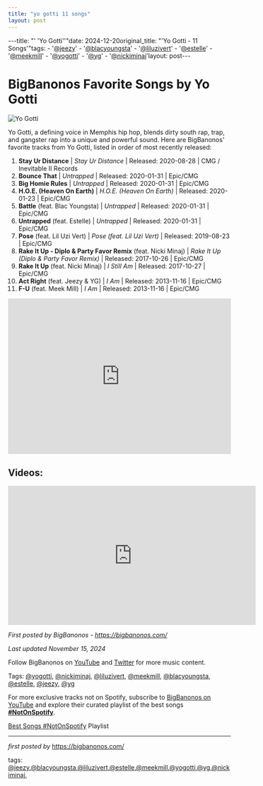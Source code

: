 ```yaml
---
title: "yo gotti 11 songs"
layout: post
---
```

---title: "' 'Yo Gotti''"date: 2024-12-20original_title: "'Yo Gotti - 11 Songs'"tags:  - '[@jeezy](/tags/jeezy/)'  - '[@blacyoungsta](/tags/blacyoungsta/)'  - '[@liluzivert](/tags/liluzivert/)'  - '[@estelle](/tags/estelle/)'  - '[@meekmill](/tags/meekmill/)'  - '[@yogotti](/tags/yogotti/)'  - '[@yg](/tags/yg/)'  - '[@nickiminaj](/tags/nickiminaj/)'layout: post---<h1>BigBanonos Favorite Songs by Yo Gotti</h1><img alt="Yo Gotti" src="https://i.iheart.com/v3/re/new_assets/64cd1da17bf37743aabf6e48?ops=contain(1480,0)" /> <p>Yo Gotti, a defining voice in Memphis hip hop, blends dirty south rap, trap, and gangster rap into a unique and powerful sound. Here are BigBanonos' favorite tracks from Yo Gotti, listed in order of most recently released:</p> <ol> <li><strong>Stay Ur Distance</strong> | <em>Stay Ur Distance</em> | Released: 2020-08-28 | CMG / Inevitable II Records</li> <li><strong>Bounce That</strong> | <em>Untrapped</em> | Released: 2020-01-31 | Epic/CMG</li> <li><strong>Big Homie Rules</strong> | <em>Untrapped</em> | Released: 2020-01-31 | Epic/CMG</li> <li><strong>H.O.E. (Heaven On Earth)</strong> | <em>H.O.E. (Heaven On Earth)</em> | Released: 2020-01-23 | Epic/CMG</li> <li><strong>Battle</strong> (feat. Blac Youngsta) | <em>Untrapped</em> | Released: 2020-01-31 | Epic/CMG</li> <li><strong>Untrapped</strong> (feat. Estelle) | <em>Untrapped</em> | Released: 2020-01-31 | Epic/CMG</li> <li><strong>Pose</strong> (feat. Lil Uzi Vert) | <em>Pose (feat. Lil Uzi Vert)</em> | Released: 2019-08-23 | Epic/CMG</li> <li><strong>Rake It Up - Diplo & Party Favor Remix</strong> (feat. Nicki Minaj) | <em>Rake It Up (Diplo & Party Favor Remix)</em> | Released: 2017-10-26 | Epic/CMG</li> <li><strong>Rake It Up</strong> (feat. Nicki Minaj) | <em>I Still Am</em> | Released: 2017-10-27 | Epic/CMG</li> <li><strong>Act Right</strong> (feat. Jeezy & YG) | <em>I Am</em> | Released: 2013-11-16 | Epic/CMG</li> <li><strong>F-U</strong> (feat. Meek Mill) | <em>I Am</em> | Released: 2013-11-16 | Epic/CMG</li></ol> <div> <iframe allow="autoplay; clipboard-write; encrypted-media; fullscreen; picture-in-picture" allowfullscreen="" frameborder="0" height="352" loading="lazy" src="https://open.spotify.com/embed/playlist/0YRsD228n4WnazuBPdXmhd?utm_source=generator" width="100%"></iframe></div> <h2>Videos:</h2><div> <iframe allowfullscreen="allowfullscreen" frameborder="0" height="315" src="https://www.youtube.com/embed/videoseries?list=PLtuNtuTatqI2nIRiDh8qQ4fzaAXfJzVwx" width="560"></iframe></div> <p><em>First posted by BigBanonos - <a href="https://bigbanonos.com/">https://bigbanonos.com/</a></em></p><p><em>Last updated November 15, 2024</em></p><p>Follow BigBanonos on <a href="https://www.youtube.com/[@BigBanonos](/tags/BigBanonos/)">YouTube</a> and <a href="https://x.com/bigbanonos">Twitter</a> for more music content.</p><p>Tags: [@yogotti](/tags/yogotti/), [@nickiminaj](/tags/nickiminaj/), [@liluzivert](/tags/liluzivert/), [@meekmill](/tags/meekmill/), [@blacyoungsta](/tags/blacyoungsta/), [@estelle](/tags/estelle/), [@jeezy](/tags/jeezy/), [@yg](/tags/yg/)</p><!--Subscribe and Playlist Links--><div>    <p>For more exclusive tracks not on Spotify, subscribe to <a href="https://www.youtube.com/[@BigBanonos](/tags/BigBanonos/)" target="_blank">BigBanonos on YouTube</a> and explore their curated playlist of the best songs <strong>[#NotOnSpotify](/tags/NotOnSpotify/)</strong>.</p>    <p><a href="https://www.youtube.com/playlist?list=PLtuNtuTatqI0kFahUCbtbfenC_ET5O_tr" target="_blank">Best Songs [#NotOnSpotify](/tags/NotOnSpotify/) Playlist<br /></a></p></div><hr /><p><em>first posted by</em> <a href="https://bigbanonos.com/" rel="noopener" target="_new">https://bigbanonos.com/</a></p><p>tags: [@jeezy](/tags/jeezy/),[@blacyoungsta](/tags/blacyoungsta/),[@liluzivert](/tags/liluzivert/),[@estelle](/tags/estelle/),[@meekmill](/tags/meekmill/),[@yogotti](/tags/yogotti/),[@yg](/tags/yg/),[@nickiminaj](/tags/nickiminaj/),</p>